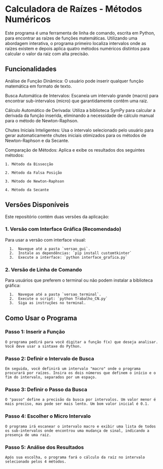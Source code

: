 # Calculadora de Raízes - Métodos Numéricos

Este programa é uma ferramenta de linha de comando, escrita em Python, para encontrar as raízes de funções matemáticas. Utilizando uma abordagem interativa, o programa primeiro localiza intervalos onde as raízes existem e depois aplica quatro métodos numéricos distintos para calcular o valor da raiz com alta precisão.

## Funcionalidades

  Análise de Função Dinâmica: O usuário pode inserir qualquer função matemática em formato de texto.

  Busca Automática de Intervalos: Escaneia um intervalo grande (macro) para encontrar sub-intervalos (micro) que garantidamente contêm uma raiz.

  Cálculo Automático de Derivada: Utiliza a biblioteca SymPy para calcular a derivada da função inserida, eliminando a necessidade de cálculo manual para o método de Newton-Raphson.

  Chutes Iniciais Inteligentes: Usa o intervalo selecionado pelo usuário para gerar automaticamente chutes iniciais otimizados para os métodos de Newton-Raphson e da Secante.

  Comparação de Métodos: Aplica e exibe os resultados dos seguintes métodos:

    1. Método da Bissecção

    2. Método da Falsa Posição

    3. Método de Newton-Raphson

    4. Método da Secante

  ## Versões Disponíveis

  Este repositório contém duas versões da aplicação:

  ### 1. Versão com Interface Gráfica (Recomendado)

  Para usar a versão com interface visual:

      1.  Navegue até a pasta `versao_gui`.
      2.  Instale as dependências: `pip install customtkinter`
      3.  Execute a interface: `python interface_grafica.py`

  ### 2. Versão de Linha de Comando

  Para usuários que preferem o terminal ou não podem instalar a biblioteca gráfica:

      1.  Navegue até a pasta `versao_terminal`.
      2.  Execute o script: `python Trabalho_CN.py`
      3.  Siga as instruções no terminal.

    
  ## Como Usar o Programa


  ### Passo 1: Inserir a Função
  
    O programa pedirá para você digitar a função f(x) que deseja analisar. Você deve usar a sintaxe do Python.

  ### Passo 2: Definir o Intervalo de Busca
  
    Em seguida, você definirá um intervalo "macro" onde o programa procurará por raízes. Insira os dois números que definem o início e o fim do intervalo, separados por um espaço.

  ### Passo 3: Definir o Passo da Busca
  
    O "passo" define a precisão da busca por intervalos. Um valor menor é mais preciso, mas pode ser mais lento. Um bom valor inicial é 0.1.

  ### Passo 4: Escolher o Micro Intervalo
  
    O programa irá escanear o intervalo macro e exibir uma lista de todos os sub-intervalos onde encontrou uma mudança de sinal, indicando a presença de uma raiz.

  ### Passo 5: Análise dos Resultados
  
    Após sua escolha, o programa fará o cálculo da raíz no intervalo selecionado pelos 4 métodos. 

